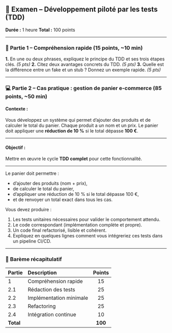 
## 🧩 **Examen – Développement piloté par les tests (TDD)**

**Durée :** 1 heure
**Total :** 100 points

---

### 🧠 **Partie 1 – Compréhension rapide (15 points, ~10 min)**

**1.** En une ou deux phrases, expliquez le principe du TDD et ses trois étapes clés. *(5 pts)*
**2.** Citez deux avantages concrets du TDD. *(5 pts)*
**3.** Quelle est la différence entre un fake et un stub ? Donnez un exemple rapide. *(5 pts)*

---

### 💻 **Partie 2 – Cas pratique : gestion de panier e-commerce (85 points, ~50 min)**

#### **Contexte :**

Vous développez un système qui permet d’ajouter des produits et de calculer le total du panier.
Chaque produit a un nom et un prix. Le panier doit appliquer une **réduction de 10 %** si le total dépasse **100 €**.

---

#### **Objectif :**

Mettre en œuvre le cycle **TDD complet** pour cette fonctionnalité.

---


Le panier doit permettre :

- d’ajouter des produits (nom + prix),
- de calculer le total du panier,
- d’appliquer une réduction de 10 % si le total dépasse 100 €,
- et de renvoyer un total exact dans tous les cas.

Vous devez produire :

1. Les tests unitaires nécessaires pour valider le comportement attendu.
2. Le code correspondant (implémentation complète et propre).
3. Un code final refactorisé, lisible et cohérent.
4. Expliquez en quelques lignes comment vous intégreriez ces tests dans un pipeline CI/CD.

---

### 🧾 **Barème récapitulatif**

| Partie    | Description             |  Points |
| :-------- | :---------------------- | :-----: |
| 1         | Compréhension rapide    |    15   |
| 2.1       | Rédaction des tests     |    25   |
| 2.2       | Implémentation minimale |    25   |
| 2.3       | Refactoring             |    25   |
| 2.4       | Intégration continue    |    10   |
| **Total** |                         | **100** |

